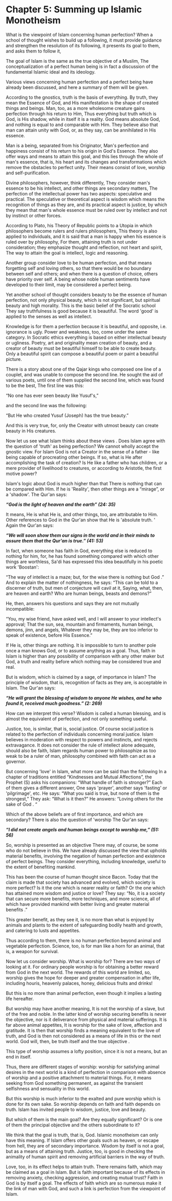 Chapter 5: Summing up Islamic Monotheism
========================================

What is the viewpoint of Islam concerning human perfection? When a
school of thought wishes to build up a following, it must provide
guidance and strengthen the resolution of its following, it presents its
goal to them, and asks them to follow it,

The goal of Islam is the same as the true objective of a Muslim, The
conceptualization of a perfect human being is in fact a discussion of
the fundamental Islamic ideal and its ideology.

Various views concerning human perfection and a perfect being have
already been discussed, and here a summary of them will be given.

According to the gnostics, truth is the basis of everything. By truth,
they mean the Essence of God, and His manifestation is the shape of
created things and beings. Man, too, as a more wholesome creature gains
perfection through his return to Him, Thus everything but truth which is
God, is His shadow, while in itself it is a reality. God means absolute
God, and nothing is equal to and comparable with Him. They believe also
that man can attain unity with God, or, as they say, can be annihilated
in His essence.

Man is a being, separated from his Originator, Man's perfection and
happiness consist of his return to his origin in God's Essence. They
also offer ways and means to attain this goal, and this lies through the
whole of man's essence, that is, his heart and its changes and
transformations which remove the obstacles to perfect unity. Their means
consist of love, worship and self-purification.

Divine philosophers, however, think differently, They consider man's
essence to be his intellect, and other things are secondary matters, The
perfection of the intellectual power has two aspects: speculative and
practical. The speculative or theoretical aspect is wisdom which means
the recognition of things as they are, and its practical aspect is
justice, by which they mean that man's whole essence must be ruled over
by intellect and not by instinct or other forces.

According to Plato, his Theory of Republic points to a Utopia in which
philosophers become rulers and rulers philosophers, This theory is also
applied to individuals, and it is said that a man is happy when his
essence is ruled over by philosophy, For them, attaining truth is not
under consideration; they emphasize thought and reflection, not heart
and spirit, The way to attain the goal is intellect, logic and
reasoning.

Another group consider love to be human perfection, and that means
forgetting self and loving others, so that there would be no boundary
between self and others; and when there is a question of choice, others
have priority over self. A being whose noble human sentiments have
developed to their limit, may be considered a perfect being.

Yet another school of thought considers beauty to be the essence of
human perfection, not only physical beauty, which is not significant,
but spiritual beauty and high morality. This is the basic belief of the
Socratic school They say truthfulness is good because it is beautiful.
The word 'good' is applied to the senses as well as intellect.

Knowledge is for them a perfection because it is beautiful, and
opposite, i.e. ignorance is ugly. Power and weakness, too, come under
the same category. In Socratic ethics everything is based on either
intellectual beauty or ugliness. Poetry, art and originality mean
creation of beauty, and a creator of beauty must be beautiful himself to
be able to create beauty. Only a beautiful spirit can compose a
beautiful poem or paint a beautiful picture.

There is a story about one of the Qajar kings who composed one line of a
couplet, and was unable to compose the second line. He sought the aid of
various poets, until one of them supplied the second line, which was
found to be the best, The first line was this:

“No one has ever seen beauty like Yusuf's,”

and the second line was the following:

“But He who created Yusuf (Joseph) has the true beauty.”

And this is very true, for, only the Creator with utmost beauty can
create beauty in His creatures.

Now let us see what Islam thinks about these views . Does Islam agree
with the question of 'truth' as being perfection? We cannot wholly
accept the gnostic view. For Islam God is not a Creator in the sense of
a father - like being capable of procreating other beings. If so, what
is He after accomplishing the task of creation? Is He like a father who
has children, or a mere provider of livelihood to creatures, or
according to Aristotle, the first motive power?

Islam's logic about God is much higher than that There is nothing that
can be compared with Him. If he is 'Reality', then other things are a
“mirage”, or a 'shadow'. The Qur'an says:

***“God is the light of heaven and the earth” (24: 35)***

It means, He is what He is, and other things, too, are attributable to
Him. Other references to God in the Qur'an show that He is 'absolute
truth. ' Again the Qur'an says:

***“We will soon show them our signs in the world and in their minds to
assure them that the Qur'an is true.” (41: 53)***

In fact, when someone has faith in God, everything else is reduced to
nothing for him, for, he has found something compared with which other
things are worthless, Sa'di has expressed this idea beautifully in his
poetic work 'Boostan':

“The way of intellect is a maze; but, for the wise there is nothing but
God .” And to explain the matter of nothingness, he says: “This can be
told to a discerner of truth, but men of conjecture will cavil at it,
Saying, what, then, are heaven and earth? Who are human beings, beasts
and demons?”

He, then, answers his questions and says they are not mutually
incompatible:

“You, my wise friend, have asked well, and I will answer to your
intellect's approval; That the sun, sea, mountain and firmaments, human
beings, demons, jinn, and angels, Whatever they may be, they are too
inferior to speak of existence, before His Essence.”

If He is, other things are nothing. It is impossible to turn to another
pole once a man knows God, or to assume anything as a goal. Thus, faith
in Islam is higher than any possibility of comparison with any other
maker but God, a truth and reality before which nothing may be
considered true and real.

But is wisdom, which is claimed by a sage, of importance in Islam? The
principle of wisdom, that is, recognition of facts as they are, is
acceptable in Islam. The Qur'an says:

***“He will grant the blessing of wisdom to anyone He wishes, and he who
found it, received much goodness.” (2: 269)***

How can we interpret this verse? Wisdom is called a human blessing, and
is almost the equivalent of perfection, and not only something useful.

Justice, too, is similar, that is, social justice. Of course social
justice is related to the perfection of individuals concerning moral
justice. Islam believes in moderation with respect to powers and
instincts, and rejects extravagance. It does not consider the rule of
intellect alone adequate, should also be faith, Islam regards human
power to philosophize as too weak to be a ruler of man, philosophy
combined with faith can act as a governor.

But concerning 'love' in Islam, what more can be said than the following
In a chapter of traditions entitled “Kindnesses and Mutual Affections”,
the Prophet (S) asks his companions: “What handle of faith is stronger?”
Each of them gives a different answer, One says 'prayer', another says
'fasting' or 'pilgrimage', etc. He says: “What you said is true, but
none of them is the strongest,” They ask: “What is it then?” He answers:
“Loving others for the sake of God . “

Which of the above beliefs are of first importance, and which are
secondary? There is also the question of 'worship The Qur'an says:

***“I did not create angels and human beings except to worship me,” (51:
56)***

So, worship is presented as an objective There may, of course, be some
who do not believe in this. We have already discussed the view that
upholds material benefits, involving the negation of human perfection
and existence of perfect beings. They consider everything, including
knowledge, useful to the extent of benefiting mankind.

This has been the course of human thought since Bacon. Today that the
claim is made that society has advanced and evolved, which society is
more perfect? Is it the one which is nearer reality or faith? Or the one
which has attained more wisdom and justice or love? They say: “No, it is
a society that can secure more benefits, more techniques, and more
science, all of which have provided mankind with better living and
greater material benefits .”

This greater benefit, as they see it, is no more than what is enjoyed by
animals and plants to the extent of safeguarding bodily health and
growth, and catering to lusts and appetites.

Thus according to them, there is no human perfection beyond animal and
vegetable perfection. Science, too, is for man like a horn for an
animal, that is, a weapon for survival.

Now let us consider worship. What is worship for? There are two ways of
looking at it. For ordinary people worship is for obtaining a better
reward from God in the next world. The rewards of this world are
limited, so, worship gives the hope for deeper and greater compensation
in after life, including houris, heavenly palaces, honey, delicious
fruits and drinks!

But this is no more than animal perfection, even though it implies a
lasting life hereafter.

But worship may have another meaning, It is not the worship of a slave,
but of the free and noble. In the latter kind of worship securing
benefits is never the objective, nor is it deliverance from physical and
material sufferings. It is far above animal appetites, It is worship for
the sake of love, affection and gratitude. It is then that worship finds
a meaning equivalent to the love of truth, and God is then not
considered as a means of life in this or the next world. God will, then,
be truth itself and the true objective .

This type of worship assumes a lofty position, since it is not a means,
but an end in itself.

Thus, there are different stages of worship: worship for satisfying
animal desires in the next world is a kind of perfection in comparison
with absence of worship and a positive attachment to material things.
For, it means seeking from God something permanent, as against the
transient selfishness and sensuality in this world.

But this worship is much inferior to the exalted and pure worship which
is done for its own sake. So worship depends on faith and faith depends
on truth. Islam has invited people to wisdom, justice, love and beauty.

But which of them is the main goal? Are they equally significant? Or is
one of them the principal objective and the others subordinate to it?

We think that the goal is truth, that is, God. Islamic monotheism can
only have this meaning. If Islam offers other goals such as heaven, or
escape from hell, they are of secondary importance. Wisdom by itself is
not a goal, but as a means of attaining truth. Justice, too, is good in
checking the animality of human spirit and removing artificial barriers
in the way of truth.

Love, too, in its effect helps to attain truth. There remains faith,
which may be claimed as a goal in Islam. But is faith important because
of its effects in removing anxiety, checking aggression, and creating
mutual trust? Faith in God is by itself a goal. The effects of faith
which are so numerous make it the link of man with God, and such a link
is perfection from the viewpoint of Islam.


